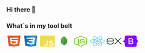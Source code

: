 ### Hi there 👋
<h3>What`s in my tool belt</h3>
<div style="display: inline_block">
  <img align="center" alt="archianne-HTML" height="30" width="40" src="https://raw.githubusercontent.com/devicons/devicon/master/icons/html5/html5-original.svg">
  <img align="center" alt="archianne-CSS" height="30" width="40" src="https://raw.githubusercontent.com/devicons/devicon/master/icons/css3/css3-original.svg">
  <img align="center" alt="archianne-JS" height="30" width="40" src="https://raw.githubusercontent.com/devicons/devicon/master/icons/javascript/javascript-plain.svg">
  <img align="center" alt="archianne-JS" height="30" width="40" src="https://raw.githubusercontent.com/devicons/devicon/master/icons/mongodb/mongodb-original.svg">
  <img align="center" alt="archianne-JS" height="30" width="40" src="https://raw.githubusercontent.com/devicons/devicon/master/icons/nodejs/nodejs-original.svg">
  <img align="center" alt="archianne-JS" height="30" width="40" src="https://raw.githubusercontent.com/devicons/devicon/master/icons/react/react-original.svg"> 
  <img align="center" alt="archianne-JS" height="30" width="40" src="https://raw.githubusercontent.com/devicons/devicon/master/icons/express/express-original.svg
"> 
  <img align="center" alt="archianne-JS" height="30" width="40" src="https://raw.githubusercontent.com/devicons/devicon/master/icons/bootstrap/bootstrap-original.svg
"> 
</div><br>
<!--
**corshidan/corshidan** is a ✨ _special_ ✨ repository because its `README.md` (this file) appears on your GitHub profile.
  


Here are some ideas to get you started:

- 🔭 I’m currently working on ...
- 🌱 I’m currently learning ...
- 👯 I’m looking to collaborate on ...
- 🤔 I’m looking for help with ...
- 💬 Ask me about ...
- 📫 How to reach me: ...
- 😄 Pronouns: ...
- ⚡ Fun fact: ...
-->
